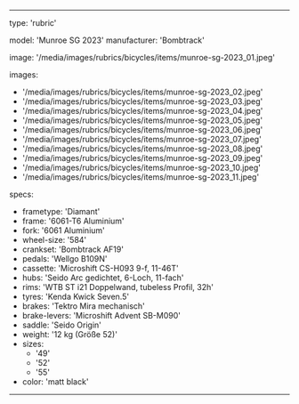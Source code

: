 ---

type: 'rubric'


model: 'Munroe SG 2023'
manufacturer: 'Bombtrack'

image: '/media/images/rubrics/bicycles/items/munroe-sg-2023_01.jpeg'

images:
  - '/media/images/rubrics/bicycles/items/munroe-sg-2023_02.jpeg'
  - '/media/images/rubrics/bicycles/items/munroe-sg-2023_03.jpeg'
  - '/media/images/rubrics/bicycles/items/munroe-sg-2023_04.jpeg'
  - '/media/images/rubrics/bicycles/items/munroe-sg-2023_05.jpeg'
  - '/media/images/rubrics/bicycles/items/munroe-sg-2023_06.jpeg'
  - '/media/images/rubrics/bicycles/items/munroe-sg-2023_07.jpeg'
  - '/media/images/rubrics/bicycles/items/munroe-sg-2023_08.jpeg'
  - '/media/images/rubrics/bicycles/items/munroe-sg-2023_09.jpeg'
  - '/media/images/rubrics/bicycles/items/munroe-sg-2023_10.jpeg'
  - '/media/images/rubrics/bicycles/items/munroe-sg-2023_11.jpeg'

specs:
  - frametype: 'Diamant'
  - frame: '6061-T6 Aluminium'
  - fork: '6061 Aluminium'
  - wheel-size: '584'
  - crankset: 'Bombtrack AF19'
  - pedals: 'Wellgo B109N'
  - cassette: 'Microshift CS-H093 9-f, 11-46T'
  - hubs: 'Seido Arc gedichtet, 6-Loch, 11-fach'
  - rims: 'WTB ST i21 Doppelwand, tubeless Profil, 32h'
  - tyres: 'Kenda Kwick Seven.5'
  - brakes: 'Tektro Mira mechanisch'
  - brake-levers: 'Microshift Advent SB-M090'
  - saddle: 'Seido Origin'
  - weight: '12 kg (Größe 52)'
  - sizes:
    - '49'
    - '52'
    - '55'
  - color: 'matt black'

---